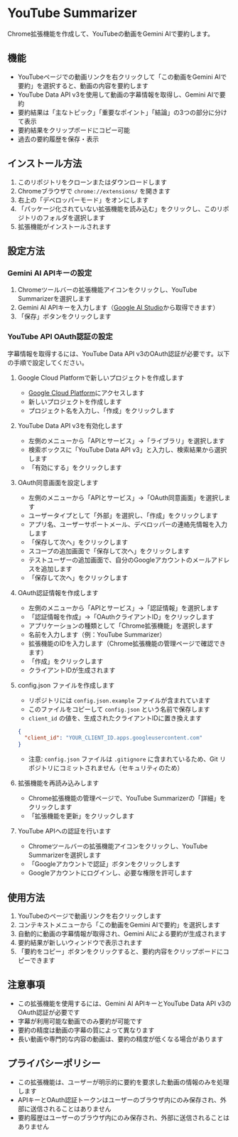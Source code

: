# YouTube Summarizer

Chrome拡張機能を作成して、YouTubeの動画をGemini AIで要約します。

## 機能

- YouTubeページでの動画リンクを右クリックして「この動画をGemini AIで要約」を選択すると、動画の内容を要約します
- YouTube Data API v3を使用して動画の字幕情報を取得し、Gemini AIで要約
- 要約結果は「主なトピック」「重要なポイント」「結論」の3つの部分に分けて表示
- 要約結果をクリップボードにコピー可能
- 過去の要約履歴を保存・表示

## インストール方法

1. このリポジトリをクローンまたはダウンロードします
2. Chromeブラウザで `chrome://extensions/` を開きます
3. 右上の「デベロッパーモード」をオンにします
4. 「パッケージ化されていない拡張機能を読み込む」をクリックし、このリポジトリのフォルダを選択します
5. 拡張機能がインストールされます

## 設定方法

### Gemini AI APIキーの設定

1. Chromeツールバーの拡張機能アイコンをクリックし、YouTube Summarizerを選択します
2. Gemini AI APIキーを入力します（[Google AI Studio](https://ai.google.dev/)から取得できます）
3. 「保存」ボタンをクリックします

### YouTube API OAuth認証の設定

字幕情報を取得するには、YouTube Data API v3のOAuth認証が必要です。以下の手順で設定してください。

1. Google Cloud Platformで新しいプロジェクトを作成します
   - [Google Cloud Platform](https://console.cloud.google.com/)にアクセスします
   - 新しいプロジェクトを作成します
   - プロジェクト名を入力し、「作成」をクリックします

2. YouTube Data API v3を有効化します
   - 左側のメニューから「APIとサービス」→「ライブラリ」を選択します
   - 検索ボックスに「YouTube Data API v3」と入力し、検索結果から選択します
   - 「有効にする」をクリックします

3. OAuth同意画面を設定します
   - 左側のメニューから「APIとサービス」→「OAuth同意画面」を選択します
   - ユーザータイプとして「外部」を選択し、「作成」をクリックします
   - アプリ名、ユーザーサポートメール、デベロッパーの連絡先情報を入力します
   - 「保存して次へ」をクリックします
   - スコープの追加画面で「保存して次へ」をクリックします
   - テストユーザーの追加画面で、自分のGoogleアカウントのメールアドレスを追加します
   - 「保存して次へ」をクリックします

4. OAuth認証情報を作成します
   - 左側のメニューから「APIとサービス」→「認証情報」を選択します
   - 「認証情報を作成」→「OAuthクライアントID」をクリックします
   - アプリケーションの種類として「Chrome拡張機能」を選択します
   - 名前を入力します（例：YouTube Summarizer）
   - 拡張機能のIDを入力します（Chrome拡張機能の管理ページで確認できます）
   - 「作成」をクリックします
   - クライアントIDが生成されます

5. config.json ファイルを作成します
   - リポジトリには `config.json.example` ファイルが含まれています
   - このファイルをコピーして `config.json` という名前で保存します
   - `client_id` の値を、生成されたクライアントIDに置き換えます
   ```json
   {
     "client_id": "YOUR_CLIENT_ID.apps.googleusercontent.com"
   }
   ```
   - 注意: `config.json` ファイルは `.gitignore` に含まれているため、Git リポジトリにコミットされません（セキュリティのため）

6. 拡張機能を再読み込みします
   - Chrome拡張機能の管理ページで、YouTube Summarizerの「詳細」をクリックします
   - 「拡張機能を更新」をクリックします

7. YouTube APIへの認証を行います
   - Chromeツールバーの拡張機能アイコンをクリックし、YouTube Summarizerを選択します
   - 「Googleアカウントで認証」ボタンをクリックします
   - Googleアカウントにログインし、必要な権限を許可します

## 使用方法

1. YouTubeのページで動画リンクを右クリックします
2. コンテキストメニューから「この動画をGemini AIで要約」を選択します
3. 自動的に動画の字幕情報が取得され、Gemini AIによる要約が生成されます
4. 要約結果が新しいウィンドウで表示されます
5. 「要約をコピー」ボタンをクリックすると、要約内容をクリップボードにコピーできます

## 注意事項

- この拡張機能を使用するには、Gemini AI APIキーとYouTube Data API v3のOAuth認証が必要です
- 字幕が利用可能な動画でのみ要約が可能です
- 要約の精度は動画の字幕の質によって異なります
- 長い動画や専門的な内容の動画は、要約の精度が低くなる場合があります

## プライバシーポリシー

- この拡張機能は、ユーザーが明示的に要約を要求した動画の情報のみを処理します
- APIキーとOAuth認証トークンはユーザーのブラウザ内にのみ保存され、外部に送信されることはありません
- 要約履歴はユーザーのブラウザ内にのみ保存され、外部に送信されることはありません
